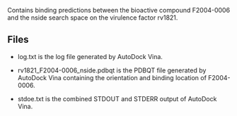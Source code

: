 Contains binding predictions between the bioactive compound F2004-0006 and the nside search space on the virulence factor rv1821.

## Files

- log.txt is the log file generated by AutoDock Vina.

- rv1821_F2004-0006_nside.pdbqt is the PDBQT file generated by AutoDock Vina containing the orientation and binding location of F2004-0006.

- stdoe.txt is the combined STDOUT and STDERR output of AutoDock Vina.


